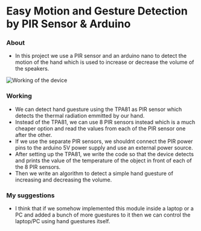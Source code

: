 # Easy Motion and Gesture Detection by PIR Sensor & Arduino

### About
- In this project we use a PIR sensor and an arduino nano to detect the motion of the hand which is used to increase or decrease the volume of the speakers.

![Working of the device](https://hackster.imgix.net/uploads/attachments/586349/gesture_detection_QY3OQN8byq.gif?auto=format%2Ccompress&gifq=35&w=900&h=675&fit=min&fm=mp4)

### Working
- We can detect hand guesture using the TPA81 as PIR sensor which detects the thermal radiation emmitted by our hand.
- Instead of the TPA81, we can use 8 PIR sensors instead which is a much cheaper option and read the values from each of the PIR sensor one after the other.
- If we use the separate PIR sensors, we shouldnt connect the PIR power pins to the arduino 5V power supply and use an external power source.
- After setting up the TPA81, we write the code so that the device detects and prints the value of the temperature of the object in front of each of the 8 PIR sensors.
- Then we write an algorithm to detect a simple hand guesture of increasing and decreasing the volume.

### My suggestions
- I think that if we somehow implemented this module inside a laptop or a PC and added a bunch of more guestures to it then we can control the laptop/PC using hand guestures itself.